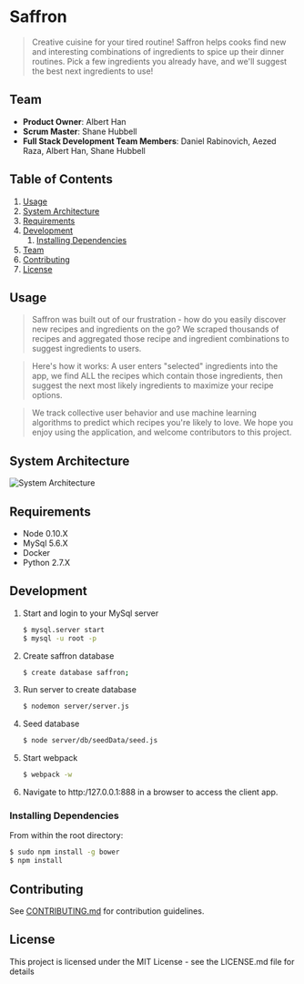 # Saffron

> Creative cuisine for your tired routine!  Saffron helps cooks find new and interesting combinations of ingredients to spice up their dinner routines.  Pick a few ingredients you already have, and we'll suggest the best next ingredients to use!

## Team

  - __Product Owner__: Albert Han
  - __Scrum Master__: Shane Hubbell
  - __Full Stack Development Team Members__: Daniel Rabinovich, Aezed Raza, Albert Han, Shane Hubbell
 
## Table of Contents

1. [Usage](#usage)
1. [System Architecture](#system-architecture)
1. [Requirements](#requirements)
1. [Development](#development)
    1. [Installing Dependencies](#installing-dependencies)
1. [Team](#team)
1. [Contributing](#contributing)
1. [License](#license)

## Usage

> Saffron was built out of our frustration - how do you easily discover new recipes and ingredients on the go?  We scraped thousands of recipes and aggregated those recipe and ingredient combinations to suggest ingredients to users.  

> Here's how it works:  A user enters "selected" ingredients into the app, we find ALL the recipes which contain those ingredients, then suggest the next most likely ingredients to maximize your recipe options.  

> We track collective user behavior and use machine learning algorithms to predict which recipes you're likely to love.  We hope you enjoy using the application, and welcome contributors to this project.

## System Architecture

![System Architecture](https://github.com/AquaticPidgeon/Saffron/blob/master/sysArch2.png)

## Requirements

- Node 0.10.X
- MySql 5.6.X
- Docker
- Python 2.7.X

## Development

1. Start and login to your MySql server

   ```bash
   $ mysql.server start
   $ mysql -u root -p
   ```

2. Create saffron database

   ```bash
   $ create database saffron;
   ```

3. Run server to create database

   ```bash
   $ nodemon server/server.js
   ```

4. Seed database

   ```bash
   $ node server/db/seedData/seed.js
   ```

5. Start webpack

   ```bash
   $ webpack -w
   ```

6. Navigate to http:/127.0.0.1:888 in a browser to access the client app. 

### Installing Dependencies

From within the root directory:

```bash
$ sudo npm install -g bower
$ npm install
```

## Contributing

See [CONTRIBUTING.md](CONTRIBUTING.md) for contribution guidelines.

## License

This project is licensed under the MIT License - see the LICENSE.md file for details
